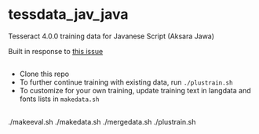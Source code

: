 # tessdata_jav_java
Tesseract 4.0.0 training data for Javanese Script (Aksara Jawa)

Built in response to [this issue](https://github.com/tesseract-ocr/langdata/issues/126)

##

* Clone this repo
* To further continue training with existing data, run `./plustrain.sh`
* To customize for your own training, update training text in langdata and fonts lists in `makedata.sh`

##

./makeeval.sh
./makedata.sh
./mergedata.sh
./plustrain.sh
